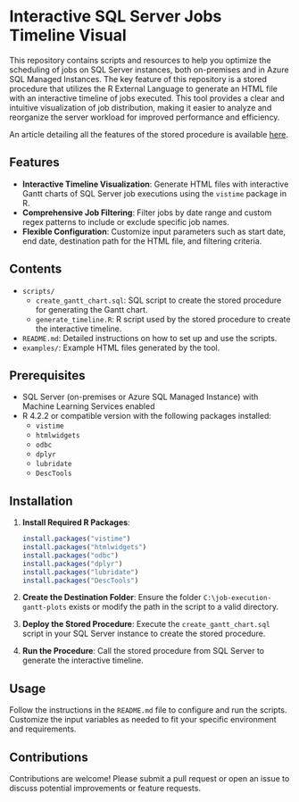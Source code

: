 # Interactive SQL Server Jobs Timeline Visual

This repository contains scripts and resources to help you optimize the scheduling of jobs on SQL Server instances, both on-premises and in Azure SQL Managed Instances. The key feature of this repository is a stored procedure that utilizes the R External Language to generate an HTML file with an interactive timeline of jobs executed. This tool provides a clear and intuitive visualization of job distribution, making it easier to analyze and reorganize the server workload for improved performance and efficiency.

An article detailing all the features of the stored procedure is available [here](https://example.com/your-article).

## Features

- **Interactive Timeline Visualization**: Generate HTML files with interactive Gantt charts of SQL Server job executions using the `vistime` package in R.
- **Comprehensive Job Filtering**: Filter jobs by date range and custom regex patterns to include or exclude specific job names.
- **Flexible Configuration**: Customize input parameters such as start date, end date, destination path for the HTML file, and filtering criteria.

## Contents

- `scripts/`
  - `create_gantt_chart.sql`: SQL script to create the stored procedure for generating the Gantt chart.
  - `generate_timeline.R`: R script used by the stored procedure to create the interactive timeline.
- `README.md`: Detailed instructions on how to set up and use the scripts.
- `examples/`: Example HTML files generated by the tool.

## Prerequisites

- SQL Server (on-premises or Azure SQL Managed Instance) with Machine Learning Services enabled
- R 4.2.2 or compatible version with the following packages installed:
  - `vistime`
  - `htmlwidgets`
  - `odbc`
  - `dplyr`
  - `lubridate`
  - `DescTools`

## Installation

1. **Install Required R Packages**:
   ```r
   install.packages("vistime")
   install.packages("htmlwidgets")
   install.packages("odbc")
   install.packages("dplyr")
   install.packages("lubridate")
   install.packages("DescTools")

2. **Create the Destination Folder**:
   Ensure the folder `C:\job-execution-gantt-plots` exists or modify the path in the script to a valid directory.

3. **Deploy the Stored Procedure**:
   Execute the `create_gantt_chart.sql` script in your SQL Server instance to create the stored procedure.

4. **Run the Procedure**:
   Call the stored procedure from SQL Server to generate the interactive timeline.

## Usage

Follow the instructions in the `README.md` file to configure and run the scripts. Customize the input variables as needed to fit your specific environment and requirements.

## Contributions

Contributions are welcome! Please submit a pull request or open an issue to discuss potential improvements or feature requests.

